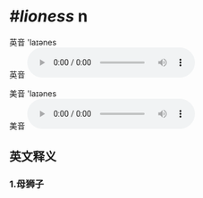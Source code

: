 # ***\#lioness*** n
英音 'laɪənes  
英音
<audio src="./media/lioness1_AAC.aac" controls="controls"></audio>

美音 'laɪənes  
美音
<audio src="./media/lioness2_AAC.aac" controls="controls"></audio>



  

英文释义
---
### 1.**母狮子**  


